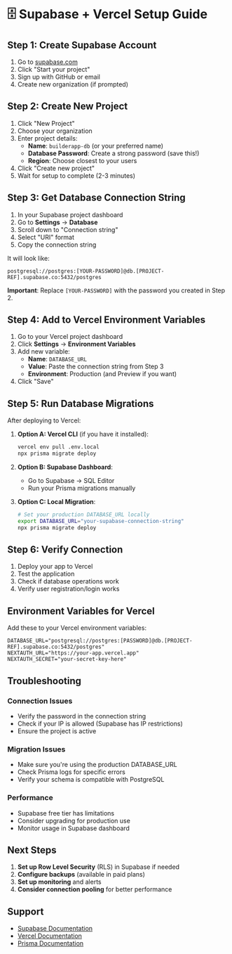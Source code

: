 # 🗄️ Supabase + Vercel Setup Guide

## Step 1: Create Supabase Account

1. Go to [supabase.com](https://supabase.com)
2. Click "Start your project"
3. Sign up with GitHub or email
4. Create new organization (if prompted)

## Step 2: Create New Project

1. Click "New Project"
2. Choose your organization
3. Enter project details:
   - **Name**: `builderapp-db` (or your preferred name)
   - **Database Password**: Create a strong password (save this!)
   - **Region**: Choose closest to your users
4. Click "Create new project"
5. Wait for setup to complete (2-3 minutes)

## Step 3: Get Database Connection String

1. In your Supabase project dashboard
2. Go to **Settings** → **Database**
3. Scroll down to "Connection string"
4. Select "URI" format
5. Copy the connection string

It will look like:
```
postgresql://postgres:[YOUR-PASSWORD]@db.[PROJECT-REF].supabase.co:5432/postgres
```

**Important**: Replace `[YOUR-PASSWORD]` with the password you created in Step 2.

## Step 4: Add to Vercel Environment Variables

1. Go to your Vercel project dashboard
2. Click **Settings** → **Environment Variables**
3. Add new variable:
   - **Name**: `DATABASE_URL`
   - **Value**: Paste the connection string from Step 3
   - **Environment**: Production (and Preview if you want)
4. Click "Save"

## Step 5: Run Database Migrations

After deploying to Vercel:

1. **Option A: Vercel CLI** (if you have it installed):
   ```bash
   vercel env pull .env.local
   npx prisma migrate deploy
   ```

2. **Option B: Supabase Dashboard**:
   - Go to Supabase → SQL Editor
   - Run your Prisma migrations manually

3. **Option C: Local Migration**:
   ```bash
   # Set your production DATABASE_URL locally
   export DATABASE_URL="your-supabase-connection-string"
   npx prisma migrate deploy
   ```

## Step 6: Verify Connection

1. Deploy your app to Vercel
2. Test the application
3. Check if database operations work
4. Verify user registration/login works

## Environment Variables for Vercel

Add these to your Vercel environment variables:

```env
DATABASE_URL="postgresql://postgres:[PASSWORD]@db.[PROJECT-REF].supabase.co:5432/postgres"
NEXTAUTH_URL="https://your-app.vercel.app"
NEXTAUTH_SECRET="your-secret-key-here"
```

## Troubleshooting

### Connection Issues
- Verify the password in the connection string
- Check if your IP is allowed (Supabase has IP restrictions)
- Ensure the project is active

### Migration Issues
- Make sure you're using the production DATABASE_URL
- Check Prisma logs for specific errors
- Verify your schema is compatible with PostgreSQL

### Performance
- Supabase free tier has limitations
- Consider upgrading for production use
- Monitor usage in Supabase dashboard

## Next Steps

1. **Set up Row Level Security** (RLS) in Supabase if needed
2. **Configure backups** (available in paid plans)
3. **Set up monitoring** and alerts
4. **Consider connection pooling** for better performance

## Support

- [Supabase Documentation](https://supabase.com/docs)
- [Vercel Documentation](https://vercel.com/docs)
- [Prisma Documentation](https://www.prisma.io/docs) 